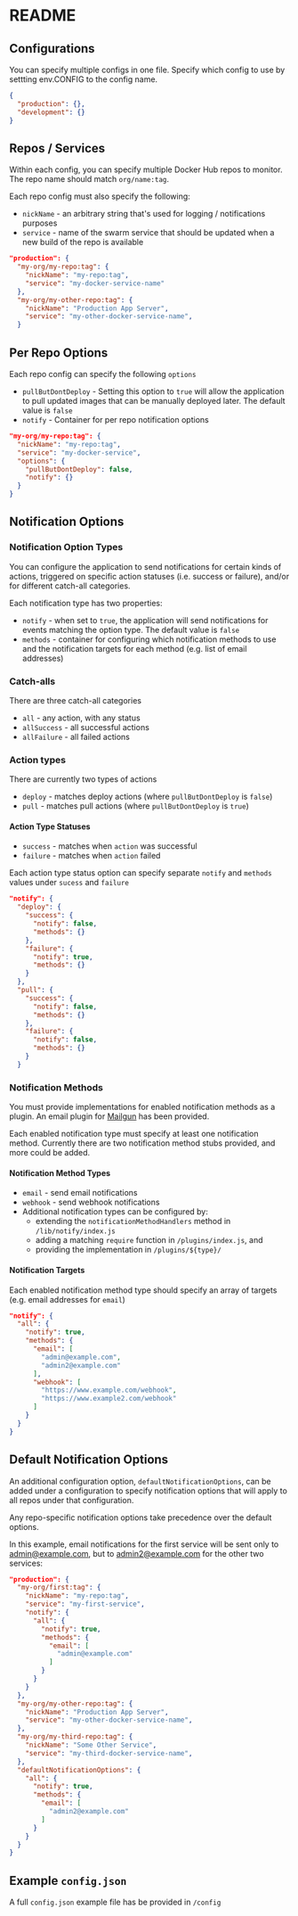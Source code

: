 # README

## Configurations

You can specify multiple configs in one file. Specify which config to use by settting env.CONFIG to the config name.

```JSON
{
  "production": {},
  "development": {}
}
```

## Repos / Services

Within each config, you can specify multiple Docker Hub repos to monitor.  The repo name should match `org/name:tag`.

Each repo config must also specify the following:

- `nickName` - an arbitrary string that's used for logging / notifications purposes
- `service` - name of the swarm service that should be updated when a new build of the repo is available

```JSON
"production": {
  "my-org/my-repo:tag": {
    "nickName": "my-repo:tag",
    "service": "my-docker-service-name"
  },
  "my-org/my-other-repo:tag": {
    "nickName": "Production App Server",
    "service": "my-other-docker-service-name",
  }
```

## Per Repo Options

Each repo config can specify the following `options`

- `pullButDontDeploy` - Setting this option to `true` will allow the application to pull updated images that can be manually deployed later.  The default value is `false`
- `notify` - Container for per repo notification options

```JSON
"my-org/my-repo:tag": {
  "nickName": "my-repo:tag",
  "service": "my-docker-service",
  "options": {
    "pullButDontDeploy": false,
    "notify": {}
  }
}
```

## Notification Options

### Notification Option Types

You can configure the application to send notifications for certain kinds of actions, triggered on specific action statuses (i.e. success or failure), and/or for different catch-all categories.

Each notification type has two properties:

- `notify` - when set to `true`, the application will send notifications for events matching the option type.  The default value is `false`
- `methods` - container for configuring which notification methods to use and the notification targets for each method (e.g. list of email addresses)

### Catch-alls

There are three catch-all categories

- `all` -  any action, with any status
- `allSuccess` - all successful actions
- `allFailure` - all failed actions

### Action types

There are currently two types of actions

- `deploy` - matches deploy actions (where `pullButDontDeploy` is `false`)
- `pull` - matches pull actions (where `pullButDontDeploy` is `true`)

#### Action Type Statuses

- `success` - matches when `action` was successful
- `failure` - matches when `action` failed

Each action type status option can specify separate `notify` and `methods` values under `sucess` and `failure`

```JSON
"notify": {
  "deploy": {
    "success": {
      "notify": false,
      "methods": {}
    },
    "failure": {
      "notify": true,
      "methods": {}
    }
  },
  "pull": {
    "success": {
      "notify": false,
      "methods": {}
    },
    "failure": {
      "notify": false,
      "methods": {}
    }
  }
```

### Notification Methods

You must provide implementations for enabled notification methods as a plugin. An email plugin for [Mailgun](https://www.mailgun.com) has been provided.

Each enabled notification type must specify at least one notification method.  Currently there are two notification method stubs provided, and more could be added.

#### Notification Method Types

- `email` - send email notifications
- `webhook` - send webhook notifications
- Additional notification types can be configured by:
  - extending the `notificationMethodHandlers` method in `/lib/notify/index.js`
  - adding a matching `require` function in `/plugins/index.js`, and
  - providing the implementation in `/plugins/${type}/`

#### Notification Targets

Each enabled notification method type should specify an array of targets (e.g. email addresses for `email`)

```JSON
"notify": {
  "all": {
    "notify": true,
    "methods": {
      "email": [
        "admin@example.com",
        "admin2@example.com"
      ],
      "webhook": [
        "https://www.example.com/webhook",
        "https://www.example2.com/webhook"
      ]
    }
  }
}
```

## Default Notification Options

An additional configuration option, `defaultNotificationOptions`, can be added under a configuration to specify notification options that will apply to all repos under that configuration.

Any repo-specific notification options take precedence over the default options.

In this example, email notifications for the first service will be sent only to admin@example.com, but to admin2@example.com for the other two services:

```JSON
"production": {
  "my-org/first:tag": {
    "nickName": "my-repo:tag",
    "service": "my-first-service",
    "notify": {
      "all": {
        "notify": true,
        "methods": {
          "email": [
            "admin@example.com"
          ]
        }
      }
    }
  },
  "my-org/my-other-repo:tag": {
    "nickName": "Production App Server",
    "service": "my-other-docker-service-name",
  },
  "my-org/my-third-repo:tag": {
    "nickName": "Some Other Service",
    "service": "my-third-docker-service-name",
  },
  "defaultNotificationOptions": {
    "all": {
      "notify": true,
      "methods": {
        "email": [
          "admin2@example.com"
        ]
      }
    }
  }
}
```

## Example `config.json`

A full `config.json` example file has be provided in `/config`